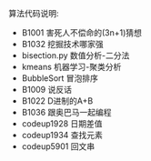 算法代码说明:

- B1001 害死人不偿命的(3n+1)猜想
- B1032 挖掘技术哪家强
- bisection.py 数值分析-二分法
- kmeans 机器学习-聚类分析
- BubbleSort 冒泡排序
- B1009 说反话
- B1022 D进制的A+B
- B1036 跟奥巴马一起编程
- codeup1928 日期差值
- codeup1934 查找元素
- codeup5901 回文串
